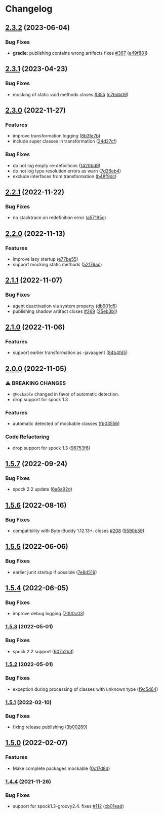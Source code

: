 # Changelog

## [2.3.2](https://github.com/joke/spock-mockable/compare/v2.3.1...v2.3.2) (2023-06-04)


### Bug Fixes

* **gradle:** publishing contains wrong artifacts fixes [#367](https://github.com/joke/spock-mockable/issues/367) ([e49f881](https://github.com/joke/spock-mockable/commit/e49f881ef69956f320ee334205da63404d32d0dd))

## [2.3.1](https://github.com/joke/spock-mockable/compare/v2.3.0...v2.3.1) (2023-04-23)


### Bug Fixes

* mocking of static void methods closes [#355](https://github.com/joke/spock-mockable/issues/355) ([c76db09](https://github.com/joke/spock-mockable/commit/c76db095ded1df4303472274ef27b23f61476d60))

## [2.3.0](https://github.com/joke/spock-mockable/compare/v2.2.1...v2.3.0) (2022-11-27)


### Features

* improve transformation logging ([8b3fe7b](https://github.com/joke/spock-mockable/commit/8b3fe7b1cecde2a181dd28345da310abc80a288a))
* include super classes in transformation ([24d27cf](https://github.com/joke/spock-mockable/commit/24d27cfe3e13f5e9e95cd5205325200640c77a54))


### Bug Fixes

* do not log empty re-definitions ([1420bd9](https://github.com/joke/spock-mockable/commit/1420bd93a9cf2deb07b5481ec49c8d9e6603749b))
* do not log type resolution errors as warn ([7d26eb4](https://github.com/joke/spock-mockable/commit/7d26eb463f7a89b6fe4a5e3afa9250064432337e))
* exclude interfaces from transformation ([b48f9dc](https://github.com/joke/spock-mockable/commit/b48f9dc3efe91a6cb12fd45ae7ed121eb10d641c))

## [2.2.1](https://github.com/joke/spock-mockable/compare/v2.2.0...v2.2.1) (2022-11-22)


### Bug Fixes

* no stacktrace on redefinition error ([a57195c](https://github.com/joke/spock-mockable/commit/a57195c1a18fb67864b6bc6e57092aca62e3bffb))

## [2.2.0](https://github.com/joke/spock-mockable/compare/v2.1.1...v2.2.0) (2022-11-13)


### Features

* improve lazy startup ([e77be55](https://github.com/joke/spock-mockable/commit/e77be55c78706ab5425b048277594d865c702c23))
* support mocking static methods ([52f76ac](https://github.com/joke/spock-mockable/commit/52f76ac409a5d25b268c8a8e653567db62020ed8))

## [2.1.1](https://github.com/joke/spock-mockable/compare/v2.1.0...v2.1.1) (2022-11-07)


### Bug Fixes

* agent deactivation via system property ([db901d5](https://github.com/joke/spock-mockable/commit/db901d543a76ed97eba44838496418afdcab80af))
* publishing shadow artifact closes [#269](https://github.com/joke/spock-mockable/issues/269) ([25eb3b1](https://github.com/joke/spock-mockable/commit/25eb3b14457255fcbfb9bf2042b15a2ca16afd8a))

## [2.1.0](https://github.com/joke/spock-mockable/compare/v2.0.0...v2.1.0) (2022-11-06)


### Features

* support earlier transformation as -javaagent ([84b4fd5](https://github.com/joke/spock-mockable/commit/84b4fd5655fec27a90fda21a9709659054958abe))

## [2.0.0](https://github.com/joke/spock-mockable/compare/v1.5.7...v2.0.0) (2022-11-05)


### ⚠ BREAKING CHANGES

* `@Mockable` changed in favor of automatic detection.
* drop support for spock 1.3

### Features

* automatic detected of mockable classes ([fb03556](https://github.com/joke/spock-mockable/commit/fb03556e3960ba307ee54261c8eb02f00c2df381))


### Code Refactoring

* drop support for spock 1.3 ([96753f6](https://github.com/joke/spock-mockable/commit/96753f695ff8d2630aac02cd130cc0c6165e38b0))

## [1.5.7](https://github.com/joke/spock-mockable/compare/v1.5.6...v1.5.7) (2022-09-24)


### Bug Fixes

* spock 2.2 update ([6a6a92d](https://github.com/joke/spock-mockable/commit/6a6a92dae1b4f77b3b50ef74fe5994fa44d1caad))

## [1.5.6](https://github.com/joke/spock-mockable/compare/v1.5.5...v1.5.6) (2022-08-16)


### Bug Fixes

* compatibility with Byte-Buddy 1.12.13+. closes [#208](https://github.com/joke/spock-mockable/issues/208) ([5590b59](https://github.com/joke/spock-mockable/commit/5590b5993bcc30ef20b7d64b9573527d10b15a31))

## [1.5.5](https://github.com/joke/spock-mockable/compare/v1.5.4...v1.5.5) (2022-06-06)


### Bug Fixes

* earlier junit startup if possible ([7e8d519](https://github.com/joke/spock-mockable/commit/7e8d5197c1d7c8942792bae466d87cd967896184))

## [1.5.4](https://github.com/joke/spock-mockable/compare/v1.5.3...v1.5.4) (2022-06-05)


### Bug Fixes

* improve debug logging ([7000c03](https://github.com/joke/spock-mockable/commit/7000c0353f9013a8037ccf0ece82a74ea7b49eb9))

### [1.5.3](https://github.com/joke/spock-mockable/compare/v1.5.2...v1.5.3) (2022-05-01)


### Bug Fixes

* spock 2.2 support ([607a2b3](https://github.com/joke/spock-mockable/commit/607a2b3f183f640d6d430d332815580e006f6b10))

### [1.5.2](https://github.com/joke/spock-mockable/compare/v1.5.1...v1.5.2) (2022-05-01)


### Bug Fixes

* exception during processing of classes with unknown type ([f9c5d64](https://github.com/joke/spock-mockable/commit/f9c5d64e17d4a008c02cd14c9335526c204b032c))

### [1.5.1](https://github.com/joke/spock-mockable/compare/v1.5.0...v1.5.1) (2022-02-10)


### Bug Fixes

* fixing release publishing ([3b00289](https://github.com/joke/spock-mockable/commit/3b002892c52da583d69b28cb8f896bf70ce23312))

## [1.5.0](https://github.com/joke/spock-mockable/compare/v1.4.4...v1.5.0) (2022-02-07)


### Features

* Make complete packages mockable ([0c17d8d](https://github.com/joke/spock-mockable/commit/0c17d8d8c9f27378b2d2ec98f9f8f4bc8f717f98))

### [1.4.4](https://www.github.com/joke/spock-mockable/compare/v1.4.3...v1.4.4) (2021-11-26)


### Bug Fixes

* support for spock1.3-groovy2.4. fixes [#112](https://www.github.com/joke/spock-mockable/issues/112) ([cb01ead](https://www.github.com/joke/spock-mockable/commit/cb01ead6c913b333bae807bd5f576f9972710db3))
